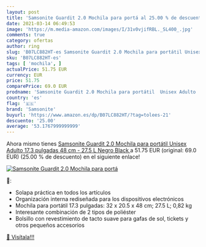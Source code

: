 ```yaml
---
layout: post
title: 'Samsonite Guardit 2.0 Mochila para portá al 25.00 % de descuento'
date: 2021-03-14 06:49:53
image: 'https://m.media-amazon.com/images/I/31v0vjifRBL._SL400_.jpg'
comments: true
category: ofertas
author: ring
slug: 'B07LC882HT-es Samsonite Guardit 2.0 Mochila para portátil Unisex Adulto...'
sku: 'B07LC882HT-es'
tags: [ 'mochila', ]
actualPrice: 51.75 EUR
currency: EUR
price: 51.75
comparePrice: 69.0 EUR
prodname: 'Samsonite Guardit 2.0 Mochila para portátil  Unisex Adulto  17.3 pulgadas  48 cm - 27.5 L   Negro  Black '
country: 'es'
flag: '🇪🇸'
brand: 'Samsonite'
buyurl: 'https://www.amazon.es/dp/B07LC882HT/?tag=tolees-21'
descuento: '25.00'
average: '53.1767999999999'
---
```


Ahora mismo tienes [Samsonite Guardit 2.0 Mochila para portátil  Unisex Adulto  17.3 pulgadas  48 cm - 27.5 L   Negro  Black ](https://www.amazon.es/dp/B07LC882HT/?tag=tolees-21) a 51.75 EUR (original: 69.0 EUR) (25.00 %  de descuento) en el siguiente enlace!

[![Samsonite Guardit 2.0 Mochila para portá](https://m.media-amazon.com/images/I/31v0vjifRBL._SL400_.jpg)](https://www.amazon.es/dp/B07LC882HT/?tag=tolees-21)

🔎:

- Solapa práctica en todos los artículos
- Organización interna rediseñada para los dispositivos electrónicos
- Mochila para portátil 17.3 pulgadas: 32 x 20.5 x 48 cm; 27.5 L; 0,82 kg
- Interesante combinación de 2 tipos de poliéster
- Bolsillo con revestimiento de tacto suave para gafas de sol, tickets y otros pequeños accesorios

[🛒 Visítala!!!](https://www.amazon.es/dp/B07LC882HT/?tag=tolees-21)
